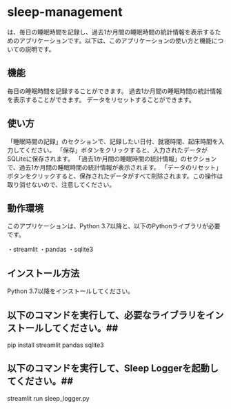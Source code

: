 # sleep-management
は、毎日の睡眠時間を記録し、過去1か月間の睡眠時間の統計情報を表示するためのアプリケーションです。以下は、このアプリケーションの使い方と機能についての説明です。

## 機能 ##
毎日の睡眠時間を記録することができます。
過去1か月間の睡眠時間の統計情報を表示することができます。
データをリセットすることができます。

## 使い方 ##
「睡眠時間の記録」のセクションで、記録したい日付、就寝時間、起床時間を入力してください。
「保存」ボタンをクリックすると、入力されたデータがSQLiteに保存されます。
「過去1か月間の睡眠時間の統計情報」のセクションで、過去1か月間の睡眠時間の統計情報が表示されます。
「データのリセット」ボタンをクリックすると、保存されたデータがすべて削除されます。この操作は取り消せないので、注意してください。
## 動作環境 ##
このアプリケーションは、Python 3.7以降と、以下のPythonライブラリが必要です。

・streamlit
・pandas
・sqlite3

## インストール方法 ##
Python 3.7以降をインストールしてください。

## 以下のコマンドを実行して、必要なライブラリをインストールしてください。##
pip install streamlit pandas sqlite3

## 以下のコマンドを実行して、Sleep Loggerを起動してください。##
streamlit run sleep_logger.py


